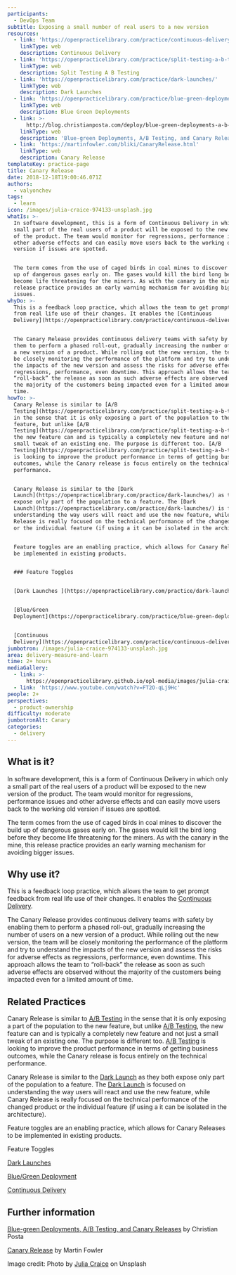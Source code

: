 ```yaml
---
participants:
  - DevOps Team
subtitle: Exposing a small number of real users to a new version
resources:
  - link: 'https://openpracticelibrary.com/practice/continuous-delivery/'
    linkType: web
    description: Continuous Delivery
  - link: 'https://openpracticelibrary.com/practice/split-testing-a-b-testing/'
    linkType: web
    description: Split Testing A B Testing
  - link: 'https://openpracticelibrary.com/practice/dark-launches/'
    linkType: web
    description: Dark Launches
  - link: 'https://openpracticelibrary.com/practice/blue-green-deployments/'
    linkType: web
    description: Blue Green Deployments
  - link: >-
      http://blog.christianposta.com/deploy/blue-green-deployments-a-b-testing-and-canary-releases/
    linkType: web
    description: 'Blue-green Deployments, A/B Testing, and Canary Releases'
  - link: 'https://martinfowler.com/bliki/CanaryRelease.html'
    linkType: web
    description: Canary Release
templateKey: practice-page
title: Canary Release
date: 2018-12-18T19:00:46.071Z
authors:
  - valyonchev
tags:
  - learn
icon: /images/julia-craice-974133-unsplash.jpg
whatIs: >-
  In software development, this is a form of Continuous Delivery in which only a
  small part of the real users of a product will be exposed to the new version
  of the product. The team would monitor for regressions, performance issues and
  other adverse effects and can easily move users back to the working old
  version if issues are spotted.


  The term comes from the use of caged birds in coal mines to discover the build
  up of dangerous gases early on. The gases would kill the bird long before they
  become life threatening for the miners. As with the canary in the mine, this
  release practice provides an early warning mechanism for avoiding bigger
  issues.
whyDo: >-
  This is a feedback loop practice, which allows the team to get prompt feedback
  from real life use of their changes. It enables the [Continuous
  Delivery](https://openpracticelibrary.com/practice/continuous-delivery/).


  The Canary Release provides continuous delivery teams with safety by enabling
  them to perform a phased roll-out, gradually increasing the number of users on
  a new version of a product. While rolling out the new version, the team will
  be closely monitoring the performance of the platform and try to understand
  the impacts of the new version and assess the risks for adverse effects as
  regressions, performance, even downtime. This approach allows the team to
  “roll-back” the release as soon as such adverse effects are observed without
  the majority of the customers being impacted even for a limited amount of
  time.
howTo: >-
  Canary Release is similar to [A/B
  Testing](https://openpracticelibrary.com/practice/split-testing-a-b-testing/)
  in the sense that it is only exposing a part of the population to the new
  feature, but unlike [A/B
  Testing](https://openpracticelibrary.com/practice/split-testing-a-b-testing/),
  the new feature can and is typically a completely new feature and not just a
  small tweak of an existing one. The purpose is different too. [A/B
  Testing](https://openpracticelibrary.com/practice/split-testing-a-b-testing/)
  is looking to improve the product performance in terms of getting business
  outcomes, while the Canary release is focus entirely on the technical
  performance.


  Canary Release is similar to the [Dark
  Launch](https://openpracticelibrary.com/practice/dark-launches/) as they both
  expose only part of the population to a feature. The [Dark
  Launch](https://openpracticelibrary.com/practice/dark-launches/) is focused on
  understanding the way users will react and use the new feature, while Canary
  Release is really focused on the technical performance of the changed product
  or the individual feature (if using a it can be isolated in the architecture).


  Feature toggles are an enabling practice, which allows for Canary Releases to
  be implemented in existing products.


  ### Feature Toggles


  [Dark Launches ](https://openpracticelibrary.com/practice/dark-launches/)


  [Blue/Green
  Deployment](https://openpracticelibrary.com/practice/blue-green-deployments/)


  [Continuous
  Delivery](https://openpracticelibrary.com/practice/continuous-delivery/)
jumbotron: /images/julia-craice-974133-unsplash.jpg
area: delivery-measure-and-learn
time: 2+ hours
mediaGallery:
  - link: >-
      https://openpracticelibrary.github.io/opl-media/images/julia-craice-974133-unsplash.jpg
  - link: 'https://www.youtube.com/watch?v=FT2O-qLj9Hc'
people: 2+
perspectives:
  - product-ownership
difficulty: moderate
jumbotronAlt: Canary
categories: 
  - delivery
---
```

## What is it?

In software development, this is a form of Continuous Delivery in which only a small part of the real users of a product will be exposed to the new version of the product. The team would monitor for regressions, performance issues and other adverse effects and can easily move users back to the working old version if issues are spotted.

The term comes from the use of caged birds in coal mines to discover the build up of dangerous gases early on. The gases would kill the bird long before they become life threatening for the miners. As with the canary in the mine, this release practice provides an early warning mechanism for avoiding bigger issues.

## Why use it?

This is a feedback loop practice, which allows the team to get prompt feedback from real life use of their changes. It enables the [Continuous Delivery](https://openpracticelibrary.com/practice/continuous-delivery/).

The Canary Release provides continuous delivery teams with safety by enabling them to perform a phased roll-out, gradually increasing the number of users on a new version of a product. While rolling out the new version, the team will be closely monitoring the performance of the platform and try to understand the impacts of the new version and assess the risks for adverse effects as regressions, performance, even downtime. This approach allows the team to “roll-back” the release as soon as such adverse effects are observed without the majority of the customers being impacted even for a limited amount of time.

## Related Practices

Canary Release is similar to [A/B Testing](https://openpracticelibrary.com/practice/split-testing-a-b-testing/) in the sense that it is only exposing a part of the population to the new feature, but unlike [A/B Testing](https://openpracticelibrary.com/practice/split-testing-a-b-testing/), the new feature can and is typically a completely new feature and not just a small tweak of an existing one. The purpose is different too. [A/B Testing](https://openpracticelibrary.com/practice/split-testing-a-b-testing/) is looking to improve the product performance in terms of getting business outcomes, while the Canary release is focus entirely on the technical performance.

Canary Release is similar to the [Dark Launch](https://openpracticelibrary.com/practice/dark-launches/) as they both expose only part of the population to a feature. The [Dark Launch](https://openpracticelibrary.com/practice/dark-launches/) is focused on understanding the way users will react and use the new feature, while Canary Release is really focused on the technical performance of the changed product or the individual feature (if using a it can be isolated in the architecture).

Feature toggles are an enabling practice, which allows for Canary Releases to be implemented in existing products.

Feature Toggles

[Dark Launches ](https://openpracticelibrary.com/practice/dark-launches/)

[Blue/Green Deployment](https://openpracticelibrary.com/practice/blue-green-deployments/)

[Continuous Delivery](https://openpracticelibrary.com/practice/continuous-delivery/)

## Further information

[Blue-green Deployments, A/B Testing, and Canary Releases](http://blog.christianposta.com/deploy/blue-green-deployments-a-b-testing-and-canary-releases/) by Christian Posta

[Canary Release](https://martinfowler.com/bliki/CanaryRelease.html) by Martin Fowler

Image credit: Photo by [Julia Craice](https://unsplash.com/photos/o0S-0Pa4F2M) on Unsplash

